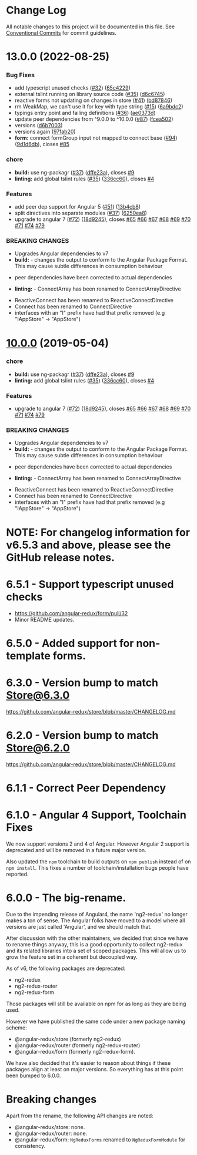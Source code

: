 # Change Log

All notable changes to this project will be documented in this file.
See [Conventional Commits](https://conventionalcommits.org) for commit guidelines.

# 13.0.0 (2022-08-25)

### Bug Fixes

- add typescript unused checks ([#32](https://github.com/angular-redux/platform/issues/32)) ([65c4229](https://github.com/angular-redux/platform/commit/65c4229))
- external tslint running on library source code ([#35](https://github.com/angular-redux/platform/issues/35)) ([d6c6745](https://github.com/angular-redux/platform/commit/d6c6745))
- reactive forms not updating on changes in store ([#41](https://github.com/angular-redux/platform/issues/41)) ([bd87846](https://github.com/angular-redux/platform/commit/bd87846))
- rm WeakMap, we can't use it for key with type string ([#15](https://github.com/angular-redux/platform/issues/15)) ([6a9bdc2](https://github.com/angular-redux/platform/commit/6a9bdc2))
- typings entry point and failing definitions ([#36](https://github.com/angular-redux/platform/issues/36)) ([ae0373d](https://github.com/angular-redux/platform/commit/ae0373d))
- update peer dependencies from ^9.0.0 to ^10.0.0 ([#87](https://github.com/angular-redux/platform/issues/87)) ([fcea502](https://github.com/angular-redux/platform/commit/fcea502))
- versions ([d6b7003](https://github.com/angular-redux/platform/commit/d6b7003))
- versions again ([97fab20](https://github.com/angular-redux/platform/commit/97fab20))
- **form:** connect formGroup input not mapped to connect base ([#94](https://github.com/angular-redux/platform/issues/94)) ([9d1d6db](https://github.com/angular-redux/platform/commit/9d1d6db)), closes [#85](https://github.com/angular-redux/platform/issues/85)

### chore

- **build:** use ng-packagr ([#37](https://github.com/angular-redux/platform/issues/37)) ([dffe23a](https://github.com/angular-redux/platform/commit/dffe23a)), closes [#9](https://github.com/angular-redux/platform/issues/9)
- **linting:** add global tslint rules ([#35](https://github.com/angular-redux/platform/issues/35)) ([336cc60](https://github.com/angular-redux/platform/commit/336cc60)), closes [#4](https://github.com/angular-redux/platform/issues/4)

### Features

- add peer dep support for Angular 5 ([#51](https://github.com/angular-redux/platform/issues/51)) ([13b4cb8](https://github.com/angular-redux/platform/commit/13b4cb8))
- split directives into separate modules ([#37](https://github.com/angular-redux/platform/issues/37)) ([6250ea8](https://github.com/angular-redux/platform/commit/6250ea8))
- upgrade to angular 7 ([#72](https://github.com/angular-redux/platform/issues/72)) ([18d9245](https://github.com/angular-redux/platform/commit/18d9245)), closes [#65](https://github.com/angular-redux/platform/issues/65) [#66](https://github.com/angular-redux/platform/issues/66) [#67](https://github.com/angular-redux/platform/issues/67) [#68](https://github.com/angular-redux/platform/issues/68) [#69](https://github.com/angular-redux/platform/issues/69) [#70](https://github.com/angular-redux/platform/issues/70) [#71](https://github.com/angular-redux/platform/issues/71) [#74](https://github.com/angular-redux/platform/issues/74) [#79](https://github.com/angular-redux/platform/issues/79)

### BREAKING CHANGES

- Upgrades Angular dependencies to v7
- **build:** - changes the output to conform to the Angular Package Format. This may cause subtle differences in consumption behaviour

* peer dependencies have been corrected to actual dependencies

- **linting:** - ConnectArray has been renamed to ConnectArrayDirective

* ReactiveConnect has been renamed to ReactiveConnectDirective
* Connect has been renamed to ConnectDirective
* interfaces with an "I" prefix have had that prefix removed (e.g "IAppStore" -> "AppStore")

# [10.0.0](https://github.com/angular-redux/platform/compare/v9.0.1...v10.0.0) (2019-05-04)

### chore

- **build:** use ng-packagr ([#37](https://github.com/angular-redux/platform/issues/37)) ([dffe23a](https://github.com/angular-redux/platform/commit/dffe23a)), closes [#9](https://github.com/angular-redux/platform/issues/9)
- **linting:** add global tslint rules ([#35](https://github.com/angular-redux/platform/issues/35)) ([336cc60](https://github.com/angular-redux/platform/commit/336cc60)), closes [#4](https://github.com/angular-redux/platform/issues/4)

### Features

- upgrade to angular 7 ([#72](https://github.com/angular-redux/platform/issues/72)) ([18d9245](https://github.com/angular-redux/platform/commit/18d9245)), closes [#65](https://github.com/angular-redux/platform/issues/65) [#66](https://github.com/angular-redux/platform/issues/66) [#67](https://github.com/angular-redux/platform/issues/67) [#68](https://github.com/angular-redux/platform/issues/68) [#69](https://github.com/angular-redux/platform/issues/69) [#70](https://github.com/angular-redux/platform/issues/70) [#71](https://github.com/angular-redux/platform/issues/71) [#74](https://github.com/angular-redux/platform/issues/74) [#79](https://github.com/angular-redux/platform/issues/79)

### BREAKING CHANGES

- Upgrades Angular dependencies to v7
- **build:** - changes the output to conform to the Angular Package Format. This may cause subtle differences in consumption behaviour

* peer dependencies have been corrected to actual dependencies

- **linting:** - ConnectArray has been renamed to ConnectArrayDirective

* ReactiveConnect has been renamed to ReactiveConnectDirective
* Connect has been renamed to ConnectDirective
* interfaces with an "I" prefix have had that prefix removed (e.g "IAppStore" -> "AppStore")

# NOTE: For changelog information for v6.5.3 and above, please see the GitHub release notes.

# 6.5.1 - Support typescript unused checks

- https://github.com/angular-redux/form/pull/32
- Minor README updates.

# 6.5.0 - Added support for non-template forms.

# 6.3.0 - Version bump to match Store@6.3.0

https://github.com/angular-redux/store/blob/master/CHANGELOG.md

# 6.2.0 - Version bump to match Store@6.2.0

https://github.com/angular-redux/store/blob/master/CHANGELOG.md

# 6.1.1 - Correct Peer Dependency

# 6.1.0 - Angular 4 Support, Toolchain Fixes

We now support versions 2 and 4 of Angular. However Angular 2 support is
deprecated and will be removed in a future major version.

Also updated the `npm` toolchain to build outputs on `npm publish` instead of
on `npm install`. This fixes a number of toolchain/installation bugs people
have reported.

# 6.0.0 - The big-rename.

Due to the impending release of Angular4, the name 'ng2-redux' no longer makes
a ton of sense. The Angular folks have moved to a model where all versions are
just called 'Angular', and we should match that.

After discussion with the other maintainers, we decided that since we have to
rename things anyway, this is a good opportunity to collect ng2-redux and its
related libraries into a set of scoped packages. This will allow us to grow
the feature set in a coherent but decoupled way.

As of v6, the following packages are deprecated:

- ng2-redux
- ng2-redux-router
- ng2-redux-form

Those packages will still be available on npm for as long as they are being used.

However we have published the same code under a new package naming scheme:

- @angular-redux/store (formerly ng2-redux)
- @angular-redux/router (formerly ng2-redux-router)
- @angular-redux/form (formerly ng2-redux-form).

We have also decided that it's easier to reason about things if these packages
align at least on major versions. So everything has at this point been bumped
to 6.0.0.

# Breaking changes

Apart from the rename, the following API changes are noted:

- @angular-redux/store: none.
- @angular-redux/router: none.
- @angular-redux/form: `NgReduxForms` renamed to `NgReduxFormModule` for consistency.
